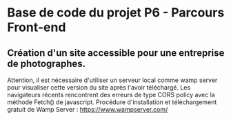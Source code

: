 # Base de code du projet P6 - Parcours Front-end

## Création d'un site accessible pour une entreprise de photographes.

Attention, il est nécessaire d'utiliser un serveur local comme wamp server pour visualiser cette version du site après l'avoir téléchargé. Les navigateurs récents rencontrent des erreurs de type CORS policy avec la méthode Fetch() de javascript. Procédure d'installation et téléchargement gratuit de Wamp Server : https://www.wampserver.com/

